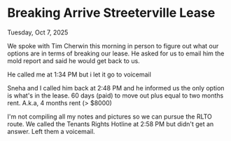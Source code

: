 # Breaking Arrive Streeterville Lease

Tuesday, Oct 7, 2025

We spoke with Tim Cherwin this morning in person to figure out what our options are in terms of breaking our lease. He asked for us to email him the mold report and said he would get back to us. 

He called me at 1:34 PM but i let it go to voicemail

Sneha and I called him back at 2:48 PM and he informed us the only option is what's in the lease. 60 days (paid) to move out plus equal to two months rent. A.k.a, 4 months rent (> $8000)

I'm not compiling all my notes and pictures so we can pursue the RLTO route. We called the Tenants Rights Hotline at 2:58 PM but didn't get an answer. Left them a voicemail.
